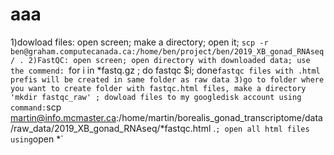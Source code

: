 # aaa
1)dowload files: open screen; make a directory; open it; `scp -r ben@graham.computecanada.ca:/home/ben/project/ben/2019_XB_gonad_RNAseq/ .
2)FastQC: open screen; open directory with downloaded data; use the commend: `for i in *fastq.gz ; do fastqc $i; done`
fastqc files with .html prefis will be created in same folder as raw data
3)go to folder where you want to create folder with fastqc.html files, make a directory 'mkdir fastqc_raw' ; dowload files to my googledisk account using command: `scp martin@info.mcmaster.ca:/home/martin/borealis_gonad_transcriptome/data/raw_data/2019_XB_gonad_RNAseq/*fastqc.html .` ; open all html files using `open *`
